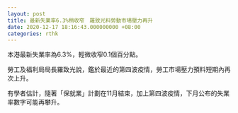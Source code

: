 ```yaml
---
layout: post
title: 最新失業率6.3%稍收窄　羅致光料勞動市場壓力再升
date: 2020-12-17 18:16:43.000000000 +08:00
categories: rthk
---
```


本港最新失業率為6.3%，輕微收窄0.1個百分點。

勞工及福利局局長羅致光說，鑑於最近的第四波疫情，勞工市場壓力預料短期內再次上升。

有學者估計，隨著「保就業」計劃在11月結束，加上第四波疫情，下月公布的失業率數字可能再攀升。
